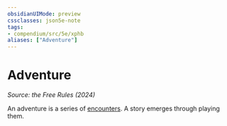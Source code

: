 ```yaml
---
obsidianUIMode: preview
cssclasses: json5e-note
tags:
- compendium/src/5e/xphb
aliases: ["Adventure"]
---
```

# Adventure
*Source: the Free Rules (2024)* 

An adventure is a series of [encounters](rules/variant-rules/encounter-xphb.md). A story emerges through playing them.